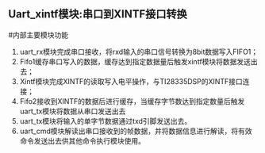 ## Uart_xintf模块:串口到XINTF接口转换
#内部主要模块功能
1. uart_rx模块完成串口接收，将rxd输入的串口信号转换为8bit数据写入FIFO1；
2. Fifo1缓存串口写入的数据，缓存达到指定数据量后触发xintf模块将数据发送出去；
3. Xintf模块完成XINTF的读取写入电平操作，与TI28335DSP的XINTF接口连接；
4. Fifo2接收到XINTF的数据后进行缓存，当缓存字节数达到指定数量后触发uart_tx模块将数据从串口发送出去
5. uart_tx模块将输入的单字节数据通过txd引脚发送出去。
6. uart_cmd模块解读出串口接收到的帧数据，并将数据信息进行解读，将有效命令发送出去供其他命令执行模块使用。